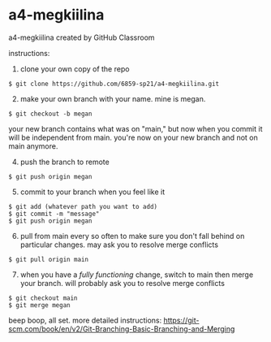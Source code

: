 # a4-megkiilina
a4-megkiilina created by GitHub Classroom

instructions:
1. clone your own copy of the repo
```
$ git clone https://github.com/6859-sp21/a4-megkiilina.git
```

2. make your own branch with your name. mine is megan.
```
$ git checkout -b megan
```
your new branch contains what was on "main," but now when you commit it will be independent from main. you're now on your new branch and not on main anymore.

4. push the branch to remote
```
$ git push origin megan
```

5. commit to your branch when you feel like it
```
$ git add (whatever path you want to add)
$ git commit -m "message"
$ git push origin megan
```

6. pull from main every so often to make sure you don't fall behind on particular changes. may ask you to resolve merge conflicts
```
$ git pull origin main
```

7. when you have a _fully functioning_ change, switch to main then merge your branch. will probably ask you to resolve merge conflicts
```
$ git checkout main
$ git merge megan
```

beep boop, all set.
more detailed instructions: https://git-scm.com/book/en/v2/Git-Branching-Basic-Branching-and-Merging
